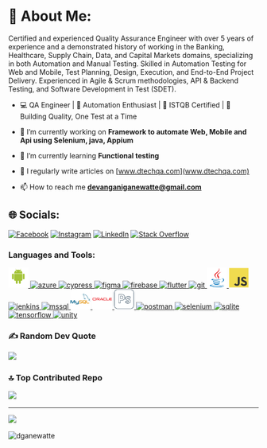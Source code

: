 # 💫 About Me:

Certified and experienced Quality Assurance Engineer with over 5 years of experience and a demonstrated history of working in the Banking, Healthcare, Supply Chain, Data, and Capital Markets domains, specializing in both Automation and Manual Testing. Skilled in Automation Testing for Web and Mobile, Test Planning, Design, Execution, and End-to-End Project Delivery. Experienced in Agile & Scrum methodologies, API & Backend Testing, and Software Development in Test (SDET).

- 💻 QA Engineer | 🌟 Automation Enthusiast | 🧪 ISTQB Certified | 🚀 Building Quality, One Test at a Time 
- 🔭 I’m currently working on **Framework to automate Web, Mobile and Api using Selenium, java, Appium**

- 🌱 I’m currently learning **Functional testing**

- 📝 I regularly write articles on [www.dtechqa.com](www.dtechqa.com)

- 📫 How to reach me **devanganiganewatte@gmail.com**
  

## 🌐 Socials:
[![Facebook](https://img.shields.io/badge/Facebook-%231877F2.svg?logo=Facebook&logoColor=white)](https://facebook.com/DevanganiGanewatte) [![Instagram](https://img.shields.io/badge/Instagram-%23E4405F.svg?logo=Instagram&logoColor=white)](https://instagram.com/sokshed) [![LinkedIn](https://img.shields.io/badge/LinkedIn-%230077B5.svg?logo=linkedin&logoColor=white)](https://linkedin.com/in/www.linkedin.com/in/devangani) [![Stack Overflow](https://img.shields.io/badge/-Stackoverflow-FE7A16?logo=stack-overflow&logoColor=white)](https://stackoverflow.com/users/28932231) 

<h3 align="left">Languages and Tools:</h3>
<p align="left"> <a href="https://developer.android.com" target="_blank" rel="noreferrer"> <img src="https://raw.githubusercontent.com/devicons/devicon/master/icons/android/android-original-wordmark.svg" alt="android" width="40" height="40"/> </a> <a href="https://azure.microsoft.com/en-in/" target="_blank" rel="noreferrer"> <img src="https://www.vectorlogo.zone/logos/microsoft_azure/microsoft_azure-icon.svg" alt="azure" width="40" height="40"/> </a> <a href="https://www.cypress.io" target="_blank" rel="noreferrer"> <img src="https://raw.githubusercontent.com/simple-icons/simple-icons/6e46ec1fc23b60c8fd0d2f2ff46db82e16dbd75f/icons/cypress.svg" alt="cypress" width="40" height="40"/> </a> <a href="https://www.figma.com/" target="_blank" rel="noreferrer"> <img src="https://www.vectorlogo.zone/logos/figma/figma-icon.svg" alt="figma" width="40" height="40"/> </a> <a href="https://firebase.google.com/" target="_blank" rel="noreferrer"> <img src="https://www.vectorlogo.zone/logos/firebase/firebase-icon.svg" alt="firebase" width="40" height="40"/> </a> <a href="https://flutter.dev" target="_blank" rel="noreferrer"> <img src="https://www.vectorlogo.zone/logos/flutterio/flutterio-icon.svg" alt="flutter" width="40" height="40"/> </a> <a href="https://git-scm.com/" target="_blank" rel="noreferrer"> <img src="https://www.vectorlogo.zone/logos/git-scm/git-scm-icon.svg" alt="git" width="40" height="40"/> </a> <a href="https://www.java.com" target="_blank" rel="noreferrer"> <img src="https://raw.githubusercontent.com/devicons/devicon/master/icons/java/java-original.svg" alt="java" width="40" height="40"/> </a> <a href="https://developer.mozilla.org/en-US/docs/Web/JavaScript" target="_blank" rel="noreferrer"> <img src="https://raw.githubusercontent.com/devicons/devicon/master/icons/javascript/javascript-original.svg" alt="javascript" width="40" height="40"/> </a> <a href="https://www.jenkins.io" target="_blank" rel="noreferrer"> <img src="https://www.vectorlogo.zone/logos/jenkins/jenkins-icon.svg" alt="jenkins" width="40" height="40"/> </a> <a href="https://www.microsoft.com/en-us/sql-server" target="_blank" rel="noreferrer"> <img src="https://www.svgrepo.com/show/303229/microsoft-sql-server-logo.svg" alt="mssql" width="40" height="40"/> </a> <a href="https://www.mysql.com/" target="_blank" rel="noreferrer"> <img src="https://raw.githubusercontent.com/devicons/devicon/master/icons/mysql/mysql-original-wordmark.svg" alt="mysql" width="40" height="40"/> </a> <a href="https://www.oracle.com/" target="_blank" rel="noreferrer"> <img src="https://raw.githubusercontent.com/devicons/devicon/master/icons/oracle/oracle-original.svg" alt="oracle" width="40" height="40"/> </a> <a href="https://www.photoshop.com/en" target="_blank" rel="noreferrer"> <img src="https://raw.githubusercontent.com/devicons/devicon/master/icons/photoshop/photoshop-line.svg" alt="photoshop" width="40" height="40"/> </a> <a href="https://postman.com" target="_blank" rel="noreferrer"> <img src="https://www.vectorlogo.zone/logos/getpostman/getpostman-icon.svg" alt="postman" width="40" height="40"/> </a> <a href="https://www.selenium.dev" target="_blank" rel="noreferrer"> <img src="https://raw.githubusercontent.com/detain/svg-logos/780f25886640cef088af994181646db2f6b1a3f8/svg/selenium-logo.svg" alt="selenium" width="40" height="40"/> </a> <a href="https://www.sqlite.org/" target="_blank" rel="noreferrer"> <img src="https://www.vectorlogo.zone/logos/sqlite/sqlite-icon.svg" alt="sqlite" width="40" height="40"/> </a> <a href="https://www.tensorflow.org" target="_blank" rel="noreferrer"> <img src="https://www.vectorlogo.zone/logos/tensorflow/tensorflow-icon.svg" alt="tensorflow" width="40" height="40"/> </a> <a href="https://unity.com/" target="_blank" rel="noreferrer"> <img src="https://www.vectorlogo.zone/logos/unity3d/unity3d-icon.svg" alt="unity" width="40" height="40"/> </a> </p>

### ✍️ Random Dev Quote
![](https://quotes-github-readme.vercel.app/api?type=horizontal&theme=radical)


### 🔝 Top Contributed Repo
![](https://github-contributor-stats.vercel.app/api?username=Dganewatte&limit=5&theme=dark&combine_all_yearly_contributions=true)

---
[![](https://visitcount.itsvg.in/api?id=Dganewatte&icon=0&color=0)](https://visitcount.itsvg.in)

<p align="left"> <img src="https://komarev.com/ghpvc/?username=dganewatte&label=Profile%20views&color=0e75b6&style=flat" alt="dganewatte" /> </p>

<!-- Proudly created with GPRM ( https://gprm.itsvg.in ) -->
